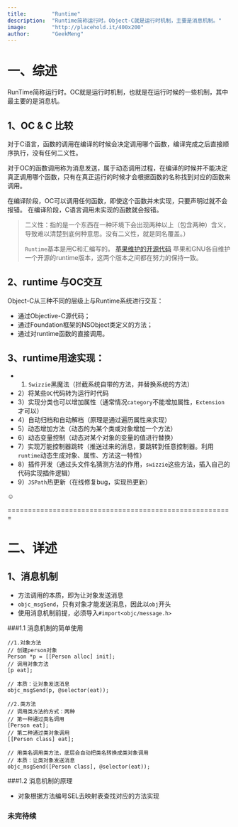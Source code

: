 ```yaml
---
title:        "Runtime"
description:  "Runtime简称运行时。Object-C就是运行时机制，主要是消息机制。"
image:        "http://placehold.it/400x200"
author:       "GeekMeng"
---
```


一、综述
============

RunTime简称运行时。OC就是运行时机制，也就是在运行时候的一些机制，其中最主要的是消息机。

1、OC & C 比较
------------

对于C语言，函数的调用在编译的时候会决定调用哪个函数，编译完成之后直接顺序执行，没有任何二义性。

对于OC的函数调用称为消息发送，属于动态调用过程，在编译的时候并不能决定真正调用哪个函数，只有在真正运行的时候才会根据函数的名称找到对应的函数来调用。

在编译阶段，OC可以调用任何函数，即使这个函数并未实现，只要声明过就不会报错。
在编译阶段，C语言调用未实现的函数就会报错。

>二义性：指的是一个东西在一种环境下会出现两种以上（包含两种）含义，导致难以清楚到底何种意思。没有二义性，就是同名覆盖。）
>
>`Runtime`基本是用C和汇编写的。
>[苹果维护的开源代码](http://opensource.apple.com//source/objc4/)
>苹果和GNU各自维护一个开源的runtime版本，这两个版本之间都在努力的保持一致。
>

2、runtime 与OC交互
------------

Object-C从三种不同的层级上与Runtime系统进行交互：

  * 通过Objective-C源代码；
  * 通过Foundation框架的NSObject类定义的方法；
  * 通过对runtime函数的直接调用。


3、runtime用途实现：
------------

  * 1) `Swizzie`黑魔法（拦截系统自带的方法，并替换系统的方法）
  * 2）将某些`OC`代码转为运行时代码
  * 3）实现分类也可以增加属性（通常情况`category`不能增加属性，`Extension`才可以）
  * 4）自动归档和自动解档（原理是通过遍历属性来实现）
  * 5）动态增加方法（动态的为某个类或对象增加一个方法）
  * 6）动态变量控制（动态对某个对象的变量的值进行替换）
  * 7）实现万能控制器跳转（推送过来的消息，要跳转到任意控制器。利用`runtime`动态生成对象、属性、方法这一特性）
  * 8）插件开发（通过头文件名猜测方法的作用，`swizzie`这些方法，插入自己的代码实现插件逻辑）
  * 9）`JSPath`热更新（在线修复bug，实现热更新）

☺

=======================================================


二、详述
============

1、消息机制
------------

  * 方法调用的本质，即为让对象发送消息
  * `objc_msgSend`，只有对象才能发送消息，因此以`obj`开头
  * 使用消息机制前提，必须导入`#import<objc/message.h>`

###1.1 消息机制的简单使用

~~~Object-C
//1.对象方法
// 创建person对象
Person *p = [[Person alloc] init];
// 调用对象方法
[p eat];

// 本质：让对象发送消息
objc_msgSend(p, @selector(eat));

//2.类方法
// 调用类方法的方式：两种
// 第一种通过类名调用
[Person eat];
// 第二种通过类对象调用
[[Person class] eat];

// 用类名调用类方法，底层会自动把类名转换成类对象调用
// 本质：让类对象发送消息
objc_msgSend([Person class], @selector(eat));

~~~

###1.2 消息机制的原理

  * 对象根据方法编号SEL去映射表查找对应的方法实现




### 未完待续 ###

